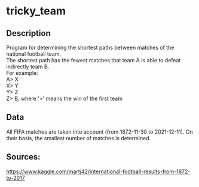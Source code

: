 # tricky_team

## Description

Program for determining the shortest paths between matches of the national football team. \
The shortest path has the fewest matches that team A is able to defeat indirectly team B. \
For example: \
A> X \
X> Y \
Y> Z \
Z> B, where '>' means the win of the first team

## Data

All FIFA matches are taken into account (from 1872-11-30 to 2021-12-11). On their basis, the smallest number of matches is determined.

## Sources:

https://www.kaggle.com/martj42/international-football-results-from-1872-to-2017 
